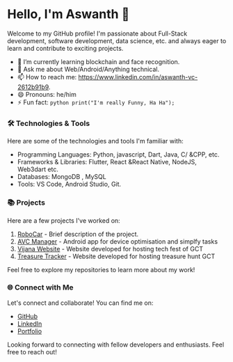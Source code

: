 # Hello, I'm Aswanth 👋

Welcome to my GitHub profile! I'm passionate about Full-Stack development, software development, data science, etc. and always eager to learn and contribute to exciting projects. 

- 🌱 I’m currently learning blockchain and face recognition.
- 💬 Ask me about Web/Android/Anything technical.
- 📫 How to reach me: https://www.linkedin.com/in/aswanth-vc-2612b91b9.
- 😄 Pronouns: he/him
- ⚡ Fun fact: ```python print("I'm really Funny, Ha Ha");```

### 🛠️ Technologies & Tools

Here are some of the technologies and tools I'm familiar with:

- Programming Languages: Python, javascript, Dart, Java, C/
&CPP, etc.
- Frameworks & Libraries: Flutter, React &React Native, NodeJS, Web3dart etc.
- Databases: MongoDB , MySQL 
- Tools: VS Code, Android Studio, Git.

### 📚 Projects

Here are a few projects I've worked on:

1. [RoboCar](link-to-project-repo) - Brief description of the project.
2. [AVC Manager](https://github.com/aswanthabam/Manager) - Android app for device optimisation and simplfy tasks 
3. [Vijana Website](https://vijnana.web.app) - Website developed for hosting tech fest of GCT
4. [Treasure Tracker](https://github.com/aswanthabam/GCT-TreasureHunt/blob/master/Procfile) - Website developed for hosting treasure hunt GCT

Feel free to explore my repositories to learn more about my work!

### 🌐 Connect with Me

Let's connect and collaborate! You can find me on:

- [GitHub](https://github.com/aswanthabam)
- [LinkedIn](https://www.linkedin.com/in/aswanth-vc-2612b91b9)
- [Portfolio](https://aswanthvc.web.app)

Looking forward to connecting with fellow developers and enthusiasts. Feel free to reach out!
